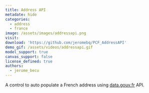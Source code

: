 ```yaml
---
title: Address API
metadate: hide
categories:
  - address
  - france
image: /assets/images/addressapi.png
visit: 
download: 'https://github.com/jeromebq/PCF_AddressAPI'
demo_gif: /assets/videos/addressapi.gif
model_support: true
canvas_support: false
license_defined: true
authors:
  - jerome_becu
---
```

A control to auto populate a French address using <a target="_blank" href="https://www.data.gouv.fr/fr/">data.gouv.fr</a> API.
